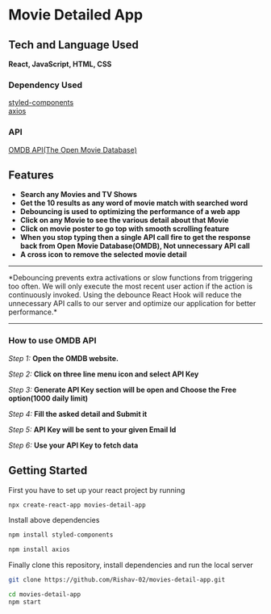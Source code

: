 # Movie Detailed App





## Tech and Language Used

**React, JavaScript, HTML, CSS**

### Dependency Used

[styled-components](https://www.npmjs.com/package/styled-components)
<br>
[axios](https://www.npmjs.com/package/axios)

### API

[OMDB API(The Open Movie Database)](https://www.omdbapi.com/)

## Features

- **Search any Movies and TV Shows**
- **Get the 10 results as any word of movie match with searched word**
- **Debouncing is used to optimizing the performance of a web app**
- **Click on any Movie to see the various detail about that Movie**
- **Click on movie poster to go top with smooth scrolling feature**
- **When you stop typing then a single API call fire to get the response back from Open Movie Database(OMDB), Not unnecessary API call**
- **A cross icon to remove the selected movie detail**


<hr>
*Debouncing prevents extra activations or slow functions from triggering too often. We will only execute the most recent user action if the action is continuously invoked. Using the debounce React Hook will reduce the unnecessary API calls to our server and optimize our application for better performance.*
<hr>

### How to use OMDB API

*Step 1:* **Open the OMDB website.** 

*Step 2:* **Click on three line menu icon and select API Key**

*Step 3:* **Generate API Key section will be open and Choose the Free option(1000 daily limit)**

*Step 4:* **Fill the asked detail and Submit it**

*Step 5:* **API Key will be sent to your given Email Id**

*Step 6:* **Use your API Key to fetch data**
<br>

## Getting Started

First you have to set up your react project by running

```bash
npx create-react-app movies-detail-app
```

Install above dependencies

```bash
npm install styled-components 
```
```bash
npm install axios
```

Finally clone this repository, install dependencies and run the local server

```bash
git clone https://github.com/Rishav-02/movies-detail-app.git
```

```bash
cd movies-detail-app
npm start
```
